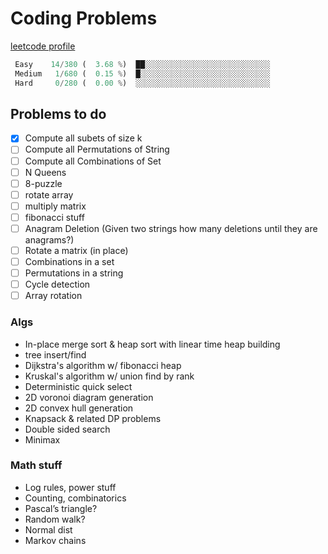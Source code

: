 # Coding Problems

[leetcode profile](https://leetcode.com/jordanmmck/)

```python
 Easy	 14/380 (  3.68 %)  ██░░░░░░░░░░░░░░░░░░░░░░░░░░░░
 Medium	  1/680 (  0.15 %)  █░░░░░░░░░░░░░░░░░░░░░░░░░░░░░
 Hard	  0/280 (  0.00 %)  ░░░░░░░░░░░░░░░░░░░░░░░░░░░░░░
```

## Problems to do

- [x] Compute all subets of size k
- [ ] Compute all Permutations of String
- [ ] Compute all Combinations of Set
- [ ] N Queens
- [ ] 8-puzzle
- [ ] rotate array
- [ ] multiply matrix
- [ ] fibonacci stuff
- [ ] Anagram Deletion (Given two strings how many deletions until they are anagrams?)
- [ ] Rotate a matrix (in place)
- [ ] Combinations in a set
- [ ] Permutations in a string
- [ ] Cycle detection
- [ ] Array rotation

### Algs

- In-place merge sort & heap sort with linear time heap building
- tree insert/find
- Dijkstra's algorithm w/ fibonacci heap
- Kruskal's algorithm w/ union find by rank
- Deterministic quick select
- 2D voronoi diagram generation
- 2D convex hull generation
- Knapsack & related DP problems
- Double sided search
- Minimax

### Math stuff

- Log rules, power stuff
- Counting, combinatorics
- Pascal’s triangle?
- Random walk?
- Normal dist
- Markov chains
